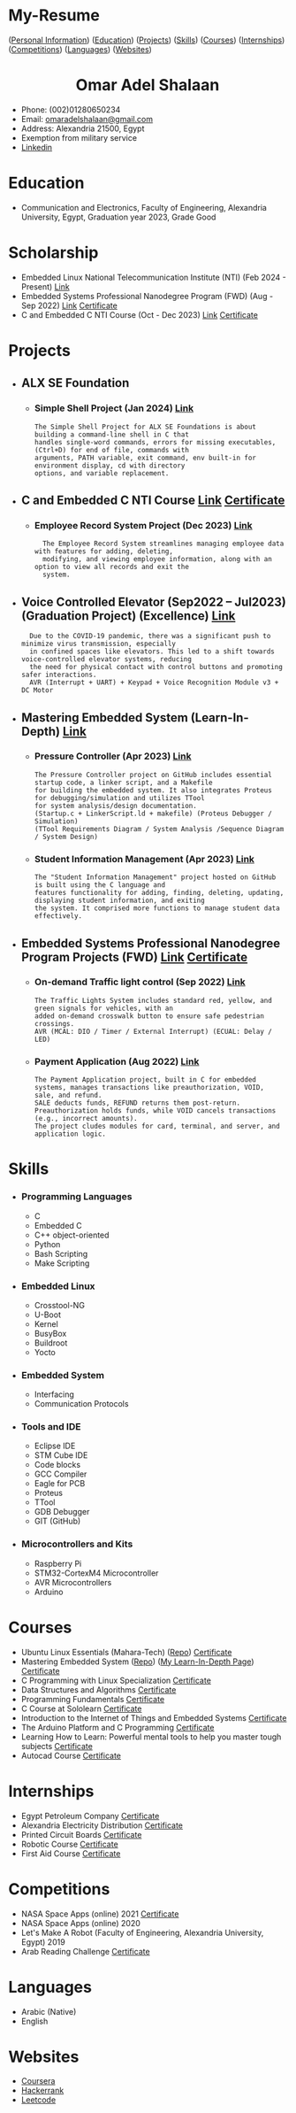 # My-Resume
([Personal Information](#omar-adel-shalaan))  ([Education](#Education))  ([Projects](#Projects))  ([Skills](#Skills))  ([Courses](#Courses))  ([Internships](#Internships))  ([Competitions](#Competitions))  ([Languages](#Languages))  ([Websites](#Websites))

<h1 align="center">Omar Adel Shalaan</h1>

-	Phone: (002)01280650234
-	Email: omaradelshalaan@gmail.com 
-	Address: Alexandria 21500, Egypt
-	Exemption from military service
-  [Linkedin](https://www.linkedin.com/in/omar-adel-shalaan-67aaa714b/)
  
# Education
- Communication and Electronics, Faculty of Engineering, Alexandria University, Egypt, Graduation year 2023, Grade Good
# Scholarship
- Embedded Linux National Telecommunication Institute (NTI) (Feb 2024 - Present) [Link](https://github.com/OmarAdelShalaan/Embedded-Linux)
- Embedded Systems Professional Nanodegree Program (FWD) (Aug - Sep 2022) [Link](https://github.com/OmarAdelShalaan/Embedded-Systems-Professional-Nanodegree-Program) [Certificate](./Certificates/Education/Embedded-Systems-Professional-Nanodegree-Program.jpg)
- C and Embedded C NTI Course (Oct - Dec 2023) [Link](https://github.com/OmarAdelShalaan/C-and-Embedded-C-NTI-Course) [Certificate](./Certificates/Education/C-and-Embedded-C-NTI-Course.jpg)

# Projects 
- ## ALX SE Foundation
  	- ### Simple Shell Project (Jan 2024) [Link](https://github.com/OmarAdelShalaan/simple_shell)
  	  	  The Simple Shell Project for ALX SE Foundations is about building a command-line shell in C that
		  handles single-word commands, errors for missing executables, (Ctrl+D) for end of file, commands with
		  arguments, PATH variable, exit command, env built-in for environment display, cd with directory
		  options, and variable replacement.
- ## C and Embedded C NTI Course [Link](https://github.com/OmarAdelShalaan/C-and-Embedded-C-NTI-Course) [Certificate](./Certificates/Education/C-and-Embedded-C-NTI-Course.jpg)
  	- ### Employee Record System Project (Dec 2023) [Link](https://github.com/OmarAdelShalaan/C-and-Embedded-C-NTI-Course/tree/main/Employee_Record_System_Project)
  	 		The Employee Record System streamlines managing employee data with features for adding, deleting,
			modifying, and viewing employee information, along with an option to view all records and exit the
			system.
- ##  Voice Controlled Elevator (Sep2022 – Jul2023) (Graduation Project) (Excellence) [Link](https://github.com/OmarAdelShalaan/Elevator-Voice-Control-System) 
		Due to the COVID-19 pandemic, there was a significant push to minimize virus transmission, especially
		in confined spaces like elevators. This led to a shift towards voice-controlled elevator systems, reducing
		the need for physical contact with control buttons and promoting safer interactions.
  		AVR (Interrupt + UART) + Keypad + Voice Recognition Module v3 + DC Motor 
- ##  Mastering Embedded System (Learn-In-Depth) [Link](https://github.com/OmarAdelShalaan/Mastering-Embedded-System)
	-   ###  Pressure Controller (Apr 2023) [Link](https://github.com/OmarAdelShalaan/Mastering-Embedded-System/tree/main/Projects/Pressure_Controller)
			The Pressure Controller project on GitHub includes essential startup code, a linker script, and a Makefile
			for building the embedded system. It also integrates Proteus for debugging/simulation and utilizes TTool
			for system analysis/design documentation.
			(Startup.c + LinkerScript.ld + makefile) (Proteus Debugger / Simulation) 
			(TTool Requirements Diagram / System Analysis /Sequence Diagram / System Design) 
	-   ###  Student Information Management (Apr 2023) [Link](https://github.com/OmarAdelShalaan/Mastering-Embedded-System/tree/main/Projects/Student_Information_Management)
			The "Student Information Management" project hosted on GitHub is built using the C language and
			features functionality for adding, finding, deleting, updating, displaying student information, and exiting
			the system. It comprised more functions to manage student data effectively.
- ##  Embedded Systems Professional Nanodegree Program Projects (FWD) [Link](https://github.com/OmarAdelShalaan/Embedded-Systems-Professional-Nanodegree-Program) [Certificate](./Certificates/Education/Embedded-Systems-Professional-Nanodegree-Program.jpg)
	-   ###  On-demand Traffic light control (Sep 2022) [Link](https://github.com/OmarAdelShalaan/Embedded-Systems-Professional-Nanodegree-Program/tree/main/On-demand%20Traffic%20light%20control)
			The Traffic Lights System includes standard red, yellow, and green signals for vehicles, with an
			added on-demand crosswalk button to ensure safe pedestrian crossings.
			AVR (MCAL: DIO / Timer / External Interrupt) (ECUAL: Delay / LED) 
	-   ###  Payment Application (Aug 2022) [Link](https://github.com/OmarAdelShalaan/Embedded-Systems-Professional-Nanodegree-Program/tree/main/Payment%20Application)
			The Payment Application project, built in C for embedded systems, manages transactions like preauthorization, VOID, sale, and refund.
			SALE deducts funds, REFUND returns them post-return. Preauthorization holds funds, while VOID cancels transactions (e.g., incorrect amounts).
			The project cludes modules for card, terminal, and server, and application logic.

# Skills
- ###  Programming Languages
	-  C
	-  Embedded C
	-  C++ object-oriented
	-  Python
	-  Bash Scripting
 	-  Make Scripting
- ### Embedded Linux
	- Crosstool-NG
   	- U-Boot
   	- Kernel
   	- BusyBox
   	- Buildroot
   	- Yocto
- ### Embedded System
	- Interfacing
 	- Communication Protocols
- ###  Tools and IDE
	-  Eclipse IDE
	-  STM Cube IDE
	-  Code blocks
	-  GCC Compiler
	-  Eagle for PCB
	-  Proteus
	-  TTool
 	-  GDB Debugger  	
	-  GIT (GitHub) 
- ###  Microcontrollers and Kits
	- Raspberry Pi 
	- STM32-CortexM4 Microcontroller
	- AVR Microcontrollers
	- Arduino
		
# Courses 
  -	Ubuntu Linux Essentials (Mahara-Tech) ([Repo](https://github.com/OmarAdelShalaan/Ubuntu_Linux_Essentials)) [Certificate](./Certificates/Courses/Ubuntu_Linux_Essentials.jpg)
  -	Mastering Embedded System  ([Repo](https://github.com/OmarAdelShalaan/Mastering-Embedded-System)) ([My Learn-In-Depth Page](https://www.learn-in-depth-store.com/account/blank-4))  [Certificate](./Certificates/Courses/Learn_In_Depth.jpg)
  - C Programming with Linux Specialization  [Certificate](./Certificates/Courses/C_Programming_with_Linux_Specialization)
  -	Data Structures and Algorithms  [Certificate](./Certificates/Courses/Data_Structures_and_Algorithms.jpg)  
  -	Programming Fundamentals  [Certificate](./Certificates/Courses/Programming_Fundamentals.jpg)  
  -	C Course at Sololearn  [Certificate](./Certificates/Courses/C_Sololearn.jpg)   
  -	Introduction to the Internet of Things and Embedded Systems  [Certificate](./Certificates/Courses/Introduction_to_the_Internet_of_Things_and_Embedded_Systems.jpg) 
  -	The Arduino Platform and C Programming  [Certificate](./Certificates/Courses/The_Arduino_Platform_and_C_Programming.jpg)  
  -	Learning How to Learn: Powerful mental tools to help you master tough subjects  [Certificate](./Certificates/Courses/Learning_How_to_Learn_Powerful_mental_tools_to_help_you_master_tough_subjects.jpg)  
  - Autocad Course  [Certificate](./Certificates/Courses/Autocad_Course.jpg) 
  
# Internships 
- Egypt Petroleum Company  [Certificate](./Certificates/Internships/Egypt_Petroleum_Company.jpg)
- Alexandria Electricity Distribution  [Certificate](./Certificates/Internships/Alexandria_Electricity_Distribution.jpg)
- Printed Circuit Boards  [Certificate](./Certificates/Internships/Printed_Circuit_Boards.jpg)
- Robotic Course   [Certificate](./Certificates/Internships/Robotic_Course.jpg)
- First Aid Course  [Certificate](./Certificates/Internships/First_Aid_Course.jpg)

# Competitions 
- NASA Space Apps (online) 2021  [Certificate](./Certificates/Competitions/NASA_Space_Apps.jpg)
- NASA Space Apps (online) 2020 
- Let's Make A Robot (Faculty of Engineering, Alexandria University, Egypt) 2019
- Arab Reading Challenge  [Certificate](./Certificates/Competitions/Arab_Reading_Challenge.jpg)
  
# Languages
- Arabic (Native)
- English

# Websites
- [Coursera](https://www.coursera.org/user/0af65574584ba272781ed5e67bd0b056)
- [Hackerrank](https://www.hackerrank.com/omaradelshalaan)
- [Leetcode](https://leetcode.com/OmarAdelShalaan/)

  
